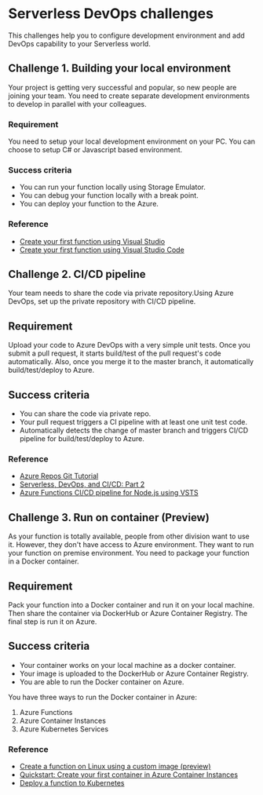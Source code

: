 # Serverless DevOps challenges

This challenges help you to configure development environment and add DevOps capability to your Serverless world. 


## Challenge 1. Building your local environment

Your project is getting very successful and popular, so new people are joining your team.
You need to create separate development environments to develop in parallel with your colleagues. 

### Requirement

 You need to setup your local development environment on your PC. You can choose to setup C# or Javascript based environment.  

### Success criteria

* You can run your function locally using Storage Emulator.
* You can debug your function locally with a break point.
* You can deploy your function to the Azure.

### Reference

* [Create your first function using Visual Studio](https://docs.microsoft.com/en-us/azure/azure-functions/functions-create-your-first-function-visual-studio)
* [Create your first function using Visual Studio Code](https://docs.microsoft.com/en-us/azure/azure-functions/functions-create-first-function-vs-code)



## Challenge 2. CI/CD pipeline

Your team needs to share the code via private repository.Using Azure DevOps, set up the private repository with CI/CD pipeline.

## Requirement

Upload your code to Azure DevOps with a very simple unit tests. Once you submit a pull request, it starts build/test of the pull request's code automatically. Also, once you merge it to the master branch, it automatically build/test/deploy to Azure.

## Success criteria
     
* You can share the code via private repo.
* Your pull request triggers a CI pipeline with at least one unit test code.
* Automatically detects the change of master branch and triggers CI/CD pipeline for build/test/deploy to Azure.

### Reference 

* [Azure Repos Git Tutorial](https://docs.microsoft.com/en-us/azure/devops/repos/git/gitworkflow?view=vsts)
* [Serverless, DevOps, and CI/CD: Part 2](https://medium.com/microsoftazure/serverless-devops-and-ci-cd-part-2-b6e0a6d05530)
* [Azure Functions CI/CD pipeline for Node.js using VSTS](https://blogs.technet.microsoft.com/livedevopsinjapan/2017/12/13/azure-functions-cicd-pipeline-for-node-js-using-vsts/)

## Challenge 3. Run on container (Preview)

As your function is totally available, people from other division want to use it. However, they don't have access to Azure environment. They want to run your function on premise environment. You need to package your function in a Docker container.

## Requirement

Pack your function into a Docker container and run it on your local machine. Then share the container via DockerHub or Azure Container Registry. The final step is run it on Azure.

## Success criteria

* Your container works on your local machine as a docker container.
* Your image is uploaded to the DockerHub or Azure Container Registry.
* You are able to run the Docker container on Azure. 

You have three ways to run the Docker container in Azure:

1. Azure Functions
2. Azure Container Instances
3. Azure Kubernetes Services

### Reference 

* [Create a function on Linux using a custom image (preview)](https://docs.microsoft.com/en-au/azure/azure-functions/functions-create-function-linux-custom-image)
* [Quickstart: Create your first container in Azure Container Instances](https://docs.microsoft.com/en-us/azure/container-instances/container-instances-quickstart-portal) 
* [Deploy a function to Kubernetes](https://github.com/Azure/azure-functions-core-tools#deploy-a-function-to-kubernetes)

